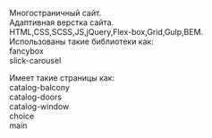 Многостраничный сайт.  
Aдаптивная верстка сайта.  
HTML,CSS,SCSS,JS,jQuery,Flex-box,Grid,Gulp,BEM.  
Использованы такие библиотеки как:  
fancybox  
slick-carousel  
  
Имеет такие страницы как:  
catalog-balcony  
catalog-doors  
catalog-window  
choice  
main  
